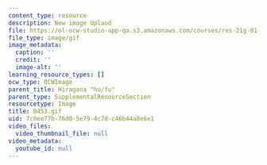 ```yaml
---
content_type: resource
description: New image Uplaod
file: https://ol-ocw-studio-app-qa.s3.amazonaws.com/courses/res-21g-01-kana-spring-2010/7c0ee77b76d05e794c7dc46b44a8e6e1_0453.gif
file_type: image/gif
image_metadata:
  caption: ''
  credit: ''
  image-alt: ''
learning_resource_types: []
ocw_type: OCWImage
parent_title: Hiragana "hu/fu"
parent_type: SupplementalResourceSection
resourcetype: Image
title: 0453.gif
uid: 7c0ee77b-76d0-5e79-4c7d-c46b44a8e6e1
video_files:
  video_thumbnail_file: null
video_metadata:
  youtube_id: null
---
```

